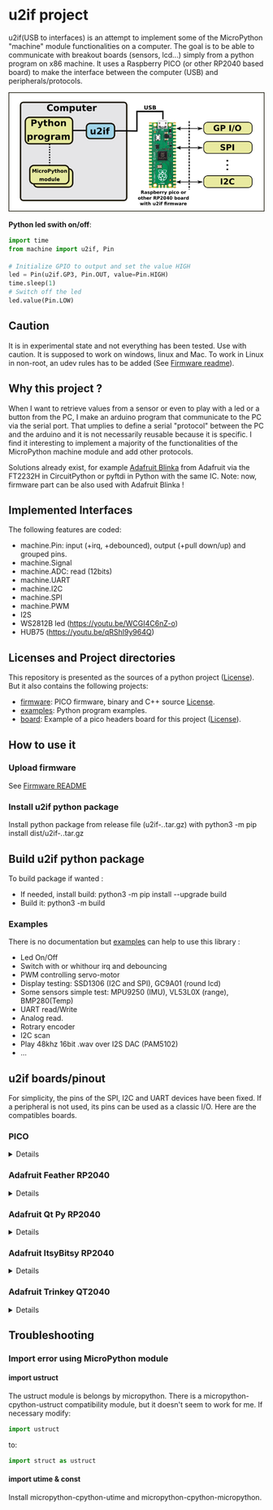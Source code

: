# u2if project

u2if(USB to interfaces) is an attempt to implement some of the MicroPython "machine" module functionalities on a computer.
The goal is to be able to communicate with breakout boards (sensors, lcd...) simply from a python program on x86 machine. It uses a Raspberry PICO (or other RP2040 based board) to make the interface between the computer (USB) and peripherals/protocols.

<p align="center"><img src="images/principle.png"/></p>

**Python led swith on/off**:
```python
import time
from machine import u2if, Pin

# Initialize GPIO to output and set the value HIGH
led = Pin(u2if.GP3, Pin.OUT, value=Pin.HIGH)
time.sleep(1)
# Switch off the led
led.value(Pin.LOW)
```

## Caution

It is in experimental state and not everything has been tested. Use with caution. It is supposed to work on windows, linux and Mac.
To work in Linux in non-root, an udev rules has to be added (See [Firmware readme](firmware/README.md)).


## Why this project ?
When I want to retrieve values from a sensor or even to play with a led or a button from the PC, I make an arduino program that communicate to the PC via the serial port. That umplies to define a serial "protocol" between the PC and the arduino and it is not necessarily reusable because it is specific. I find it interesting to implement a majority of the functionalities of the MicroPython machine module and add other protocols.

Solutions already exist, for example [Adafruit Blinka](https://github.com/adafruit/Adafruit_Blinka) from Adafruit via the FT2232H in CircuitPython or pyftdi in Python with the same IC.
Note: now, firmware part can be also used with Adafruit Blinka ! 


## Implemented Interfaces
The following features are coded:

* machine.Pin: input (+irq, +debounced), output (+pull down/up) and grouped pins.
* machine.Signal
* machine.ADC: read (12bits)
* machine.UART
* machine.I2C
* machine.SPI
* machine.PWM
* I2S
* WS2812B led (https://youtu.be/WCGI4C6nZ-o)
* HUB75 (https://youtu.be/qRShI9y964Q)


## Licenses and Project directories
This repository is presented as the sources of a python project ([License](source/LICENSE)).
But it also contains the following projects:

 * [firmware](firmware/): PICO firmware, binary and C++ source [License](firmware/source/LICENSE).
 * [examples](examples/): Python program examples.
 * [board](board/): Example of a pico headers board for this project  ([License](firmware/source/LICENSE)).


## How to use it

### Upload firmware
See [Firmware README](firmware/README.md)

### Install u2if python package

Install python package from release file (u2if-*.*.tar.gz) with python3 -m pip install dist/u2if-*.*.tar.gz

## Build u2if python package

To build package if wanted :

 * If needed, install build: python3 -m pip install --upgrade build
 * Build it: python3 -m build


### Examples

There is no documentation but [examples](examples/) can help to use this library :

 * Led On/Off
 * Switch with or whithour irq and debouncing
 * PWM controlling servo-motor
 * Display testing: SSD1306 (I2C and SPI), GC9A01 (round lcd)
 * Some sensors simple test: MPU9250 (IMU), VL53L0X (range), BMP280(Temp)
 * UART read/Write
 * Analog read.
 * Rotrary encoder
 * I2C scan
 * Play 48khz 16bit .wav over I2S DAC (PAM5102)
 * ...


## u2if boards/pinout

For simplicity, the pins of the SPI, I2C and UART devices have been fixed. If a peripheral is not used, its pins can be used as a classic I/O. Here are the compatibles boards.

### PICO
<details>
<p align="center"><img src="images/u2if_pinout.png"/></p>

Implemented interfaces:
 - GPIO
 - ADC
 - PWM
 - UART0 & UART1
 - I2C0 & I2C1
 - SPI0 & SPI1
 - WS2812B
 - I2S

</details>

### Adafruit Feather RP2040
<details>

Implemented interfaces:
 - GPIO
 - ADC
 - PWM
 - UART0
 - I2C0 & I2C1
 - SPI0 & SPI1
 - WS2812B

</details>

### Adafruit Qt Py RP2040
<details>

Implemented interfaces:
 - GPIO
 - ADC
 - PWM
 - UART1
 - I2C0 & I2C1
 - SPI0
 - WS2812B

</details>

### Adafruit ItsyBitsy RP2040
<details>

Implemented interfaces:
 - GPIO
 - ADC
 - PWM
 - UART0
 - I2C1
 - SPI0 & SPI1
 - WS2812B

</details>

### Adafruit Trinkey QT2040
<details>

Implemented interfaces:
 - GPIO
 - ADC
 - PWM
 - UART0
 - I2C0 & I2C1
 - SPI0 & SPI1
 - WS2812B

</details>


## Troubleshooting
### Import error using MicroPython module
#### import ustruct

The ustruct module is belongs by micropython. There is a micropython-cpython-ustruct compatibility module, but it doesn't seem to work for me. If necessary modify:
```python
import ustruct
```
to:
```python
import struct as ustruct
```

#### import utime & const

Install micropython-cpython-utime and micropython-cpython-micropython.



